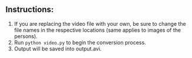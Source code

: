 ## Instructions:
1. If you are replacing the video file with your own, be sure to change the
file names in the respective locations (same applies to images of the persons).
2. Run `python video.py` to begin the conversion process.
3. Output will be saved into output.avi.
